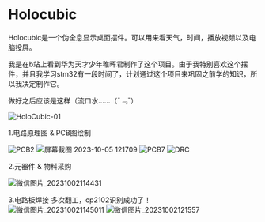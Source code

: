 # Holocubic



Holocubic是一个伪全息显示桌面摆件。可以用来看天气，时间，播放视频以及电脑投屏。

我是在b站上看到华为天才少年稚晖君制作了这个项目。由于我特别喜欢这个摆件，并且我学习stm32有一段时间了，计划通过这个项目来巩固之前学的知识，所以我决定制作它。

做好之后应该是这样（流口水……（¯﹃¯）

![HoloCubic-01](https://github.com/Richardgtx/Holocubic/assets/139878921/e25558c1-f55a-491e-9dcf-9ee78226822c)

1.电路原理图 & PCB图绘制 
 
![PCB2](https://github.com/Richardgtx/Holocubic/assets/139878921/a9da282c-5029-4ed6-854f-d8be54619719)
![屏幕截图 2023-10-05 121709](https://github.com/Richardgtx/Holocubic/assets/139878921/cdef58bc-1065-405b-b3e4-449a09a48a83)
![PCB7](https://github.com/Richardgtx/Holocubic/assets/139878921/5862b962-ac40-415b-8cbb-edc8199d9fec)
![DRC](https://github.com/Richardgtx/Holocubic/assets/139878921/5600c852-468a-4fa2-84d6-cde5fc2550bd)



2.元器件 & 物料采购


![微信图片_20231002114431](https://github.com/Richardgtx/Holocubic/assets/139878921/8ec2c2a2-61e2-4540-a7cb-352d986f085b)

3.电路板焊接
多次翻工，cp2102识别成功了！  
![微信图片_202310021145011](https://github.com/Richardgtx/Holocubic/assets/139878921/9ed08ac4-09c9-49ab-8dcd-9b585ad07a47)
![微信图片_20231002121557](https://github.com/Richardgtx/Holocubic/assets/139878921/956c6e50-e1e1-4379-9bed-05efcc0729bf)
